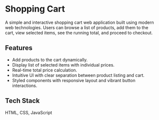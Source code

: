 # Shopping Cart

A simple and interactive shopping cart web application built using modern web technologies. Users can browse a list of products, add them to the cart, view selected items, see the running total, and proceed to checkout.
## Features

- Add products to the cart dynamically.
- Display list of selected items with individual prices.
- Real-time total price calculation.
- Intuitive UI with clear separation between product listing and cart.
- Styled components with responsive layout and vibrant button interactions.
  
## Tech Stack

HTML, CSS, JavaScript
